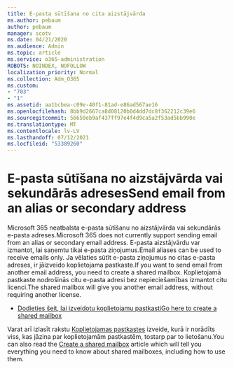 ```yaml
---
title: E-pasta sūtīšana no cita aizstājvārda
ms.author: pebaum
author: pebaum
manager: scotv
ms.date: 04/21/2020
ms.audience: Admin
ms.topic: article
ms.service: o365-administration
ROBOTS: NOINDEX, NOFOLLOW
localization_priority: Normal
ms.collection: Adm_O365
ms.custom:
- "703"
- "1"
ms.assetid: aa1bcbea-c09e-40f1-81ad-e86ad567ae16
ms.openlocfilehash: 8bb9d2667ca8d08120b0d4dd7dc8f362212c39e6
ms.sourcegitcommit: 56650eb9af437ff97e4f4d9ca5a2f53ad5bb990e
ms.translationtype: MT
ms.contentlocale: lv-LV
ms.lasthandoff: 07/12/2021
ms.locfileid: "53389260"
---
```

# <a name="send-email-from-an-alias-or-secondary-address"></a><span data-ttu-id="e9ee4-102">E-pasta sūtīšana no aizstājvārda vai sekundārās adreses</span><span class="sxs-lookup"><span data-stu-id="e9ee4-102">Send email from an alias or secondary address</span></span>

<span data-ttu-id="e9ee4-103">Microsoft 365 neatbalsta e-pasta sūtīšanu no aizstājvārda vai sekundārās e-pasta adreses.</span><span class="sxs-lookup"><span data-stu-id="e9ee4-103">Microsoft 365 does not currently support sending email from an alias or secondary email address.</span></span> <span data-ttu-id="e9ee4-104">E-pasta aizstājvārdu var izmantot, lai saņemtu tikai e-pasta ziņojumus.</span><span class="sxs-lookup"><span data-stu-id="e9ee4-104">Email aliases can be used to receive emails only.</span></span> <span data-ttu-id="e9ee4-105">Ja vēlaties sūtīt e-pasta ziņojumus no citas e-pasta adreses, ir jāizveido koplietojama pastkaste.</span><span class="sxs-lookup"><span data-stu-id="e9ee4-105">If you want to send email from another email address, you need to create a shared mailbox.</span></span> <span data-ttu-id="e9ee4-106">Koplietojamā pastkaste nodrošinās citu e-pasta adresi bez nepieciešamības izmantot citu licenci.</span><span class="sxs-lookup"><span data-stu-id="e9ee4-106">The shared mailbox will give you another email address, without requiring another license.</span></span>
  
- [<span data-ttu-id="e9ee4-107">Dodieties šeit, lai izveidotu koplietojamu pastkasti</span><span class="sxs-lookup"><span data-stu-id="e9ee4-107">Go here to create a shared mailbox</span></span>](https://portal.office.com/AdminPortal/Home#/AssistedGuide/addemailoptions)

<span data-ttu-id="e9ee4-108">Varat arī izlasīt rakstu [Koplietojamas pastkastes](/microsoft-365/admin/email/create-a-shared-mailbox) izveide, kurā ir norādīts viss, kas jāzina par koplietojamām pastkastēm, tostarp par to lietošanu.</span><span class="sxs-lookup"><span data-stu-id="e9ee4-108">You can also read the [Create a shared mailbox](/microsoft-365/admin/email/create-a-shared-mailbox) article which will tell you everything you need to know about shared mailboxes, including how to use them.</span></span>